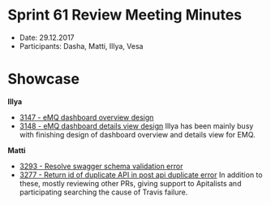 # Sprint 61 Review Meeting Minutes
* Date: 29.12.2017
* Participants: Dasha, Matti, Illya, Vesa

# Showcase

**Illya**
* [3147 - eMQ dashboard overview design](https://github.com/apinf/platform/issues/3147)
* [3148 - eMQ dashboard details view design](https://github.com/apinf/platform/issues/3148)
Illya has been mainly busy with finishing design of dashboard overview and details view for EMQ.

**Matti**
* [3293 - Resolve swagger schema validation error](https://github.com/apinf/platform/issues/3293)
* [3277 - Return id of duplicate API in post api duplicate error](https://github.com/apinf/platform/issues/3277)
In addition to these, mostly reviewing other PRs, giving support to Apitalists and participating searching the cause of Travis failure.
